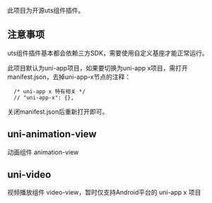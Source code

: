 此项目为开源uts组件插件。


## 注意事项
uts组件插件基本都会依赖三方SDK，需要使用自定义基座才能正常运行。

此项目默认为uni-app项目，如果要切换为uni-app x项目，需打开manifest.json，去掉uni-app-x节点的注释：
```
  /* uni-app x 特有相关 */
  // "uni-app-x": {},
```
关闭manifest.json后重新打开即可。


## uni-animation-view
动画组件 animation-view


## uni-video
视频播放组件 video-view，暂时仅支持Android平台的 uni-app x 项目

